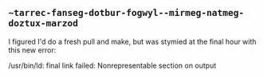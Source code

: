 ## `~tarrec-fanseg-dotbur-fogwyl--mirmeg-natmeg-doztux-marzod`
I figured I'd do a fresh pull and make, but was stymied at the final hour with this new error:

/usr/bin/ld: final link failed: Nonrepresentable section on output